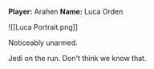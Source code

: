 **Player:** Arahen
**Name:** Luca Orden

![[Luca Portrait.png]]

Noticeably unarmed.

Jedi on the run. Don't think we know that.